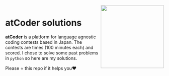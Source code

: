 <img src="https://img.atcoder.jp/logo/atcoder/logo_transparent.png?_gl=1*n6x564*_ga*ODY4ODczMDQ1LjE3Mjk3NTM0NDU.*_ga_RC512FD18N*MTcyOTgyNDIyOS4zLjEuMTcyOTgyOTcwMS4wLjAuMA.."  width=200 align="right">

# atCoder solutions

[**atCoder**](https://atcoder.jp) is a platform for language agnostic coding contests based in Japan. The contests are times (100 minutes each) and scored.
I chose to solve some past problems in `python` so here are my solutions.

Please :star: this repo if it helps you:heart: